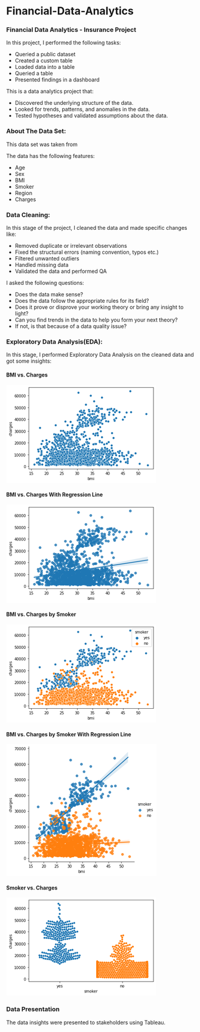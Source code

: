 # Financial-Data-Analytics
### Financial Data Analytics - Insurance Project

In this project, I performed the following tasks:<br>

* Queried a public dataset
* Created a custom table
* Loaded data into a table
* Queried a table
* Presented findings in a dashboard

This is a data analytics project that:<br>

* Discovered the underlying structure of the data.
* Looked for trends, patterns, and anomalies in the data.
* Tested hypotheses and validated assumptions about the data.

### About The Data Set:

This data set was taken from <br>

The data has the following features:<br>

* Age 
* Sex 
* BMI
* Smoker
* Region
* Charges

### Data Cleaning:
In this stage of the project, I cleaned the data and made specific changes like:<br>

* Removed duplicate or irrelevant observations
* Fixed the structural errors (naming convention, typos etc.)
* Filtered unwanted outliers
* Handled missing data
* Validated the data and performed QA

I asked the following questions:
* Does the data make sense?
* Does the data follow the appropriate rules for its field?
* Does it prove or disprove your working theory or bring any insight to light?
* Can you find trends in the data to help you form your next theory?
* If not, is that because of a data quality issue?

### Exploratory Data Analysis(EDA):
In this stage, I performed Exploratory Data Analysis on the cleaned data and got some insights:<br>

#### BMI vs. Charges
 ![](https://github.com/natnew/Financial-Data-Analytics/blob/main/BMI.png)

#### BMI vs. Charges With Regression Line
 ![](https://github.com/natnew/Financial-Data-Analytics/blob/main/BMI%20reg%20line.png)
 
#### BMI vs. Charges by Smoker
 ![](https://github.com/natnew/Financial-Data-Analytics/blob/main/BMI%20smoker.png)
 
 #### BMI vs. Charges by Smoker With Regression Line
 ![](https://github.com/natnew/Financial-Data-Analytics/blob/main/BMI%20smoker%20reg%20line.png)
 
 #### Smoker vs. Charges 
 ![](https://github.com/natnew/Financial-Data-Analytics/blob/main/Smoker.png)



### Data Presentation 
The data insights were presented to stakeholders using Tableau.

